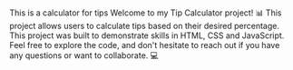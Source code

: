 This is a calculator for tips Welcome to my Tip Calculator project! 📊
This project allows users to calculate tips based on their desired percentage.
This project was built to demonstrate skills in HTML, CSS and JavaScript.
Feel free to explore the code, and don't hesitate to reach out if you have any questions or want to collaborate. 💻
